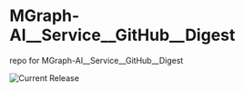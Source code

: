 # MGraph-AI__Service__GitHub__Digest
repo for MGraph-AI__Service__GitHub__Digest

![Current Release](https://img.shields.io/badge/release-v1.0.4-blue)